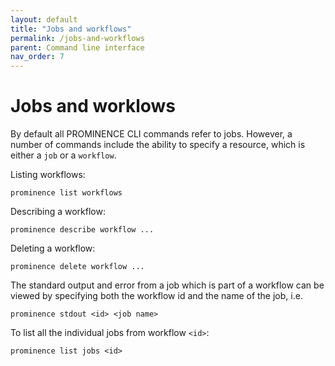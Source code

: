 ```yaml
---
layout: default
title: "Jobs and workflows"
permalink: /jobs-and-workflows
parent: Command line interface
nav_order: 7
---
```

# Jobs and worklows
By default all PROMINENCE CLI commands refer to jobs. However, a number of commands include the ability to specify a resource, which is either a `job` or a `workflow`.

Listing workflows:
```
prominence list workflows
```
Describing a workflow:
```
prominence describe workflow ...
```
Deleting a workflow:
```
prominence delete workflow ...
```
The standard output and error from a job which is part of a workflow can be viewed by specifying both the workflow id and the name of the job, i.e.
```
prominence stdout <id> <job name>
```
To list all the individual jobs from workflow `<id>`:
```
prominence list jobs <id>
```
